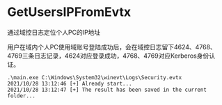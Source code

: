 # GetUsersIPFromEvtx
通过域控日志定位个人PC的IP地址


用户在域内个人PC使用域账号登陆成功后，会在域控日志留下4624、4768、4769三条日志记录，4624对应登录成功，4768、4769对应Kerberos身份认证。


```
.\main.exe C:\Windows\System32\winevt\Logs\Security.evtx
2021/10/28 13:12:46 [+] Already start...
2021/10/28 13:12:47 [+] The result has been saved in the current folder...
```
